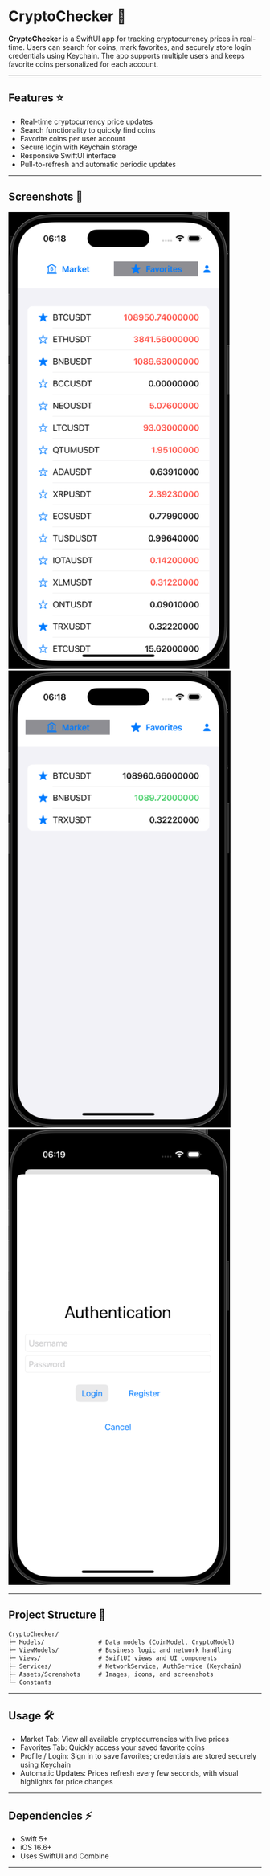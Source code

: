 # CryptoChecker 🚀

**CryptoChecker** is a SwiftUI app for tracking cryptocurrency prices in real-time. Users can search for coins, mark favorites, and securely store login credentials using Keychain. The app supports multiple users and keeps favorite coins personalized for each account.

---

## Features ⭐️

- Real-time cryptocurrency price updates
- Search functionality to quickly find coins
- Favorite coins per user account
- Secure login with Keychain storage
- Responsive SwiftUI interface
- Pull-to-refresh and automatic periodic updates

---

## Screenshots 📱
![Home](Assets/Screenshots/home.png)
![Favorites](Assets/Screenshots/favorites.png)
![Profile](Assets/Screenshots/profile.png)

---

## Project Structure 📂
```
CryptoChecker/
├─ Models/               # Data models (CoinModel, CryptoModel)
├─ ViewModels/           # Business logic and network handling
├─ Views/                # SwiftUI views and UI components
├─ Services/             # NetworkService, AuthService (Keychain)
├─ Assets/Screnshots     # Images, icons, and screenshots
└─ Constants
```

---

## Usage 🛠
- Market Tab: View all available cryptocurrencies with live prices
- Favorites Tab: Quickly access your saved favorite coins
- Profile / Login: Sign in to save favorites; credentials are stored securely using Keychain
- Automatic Updates: Prices refresh every few seconds, with visual highlights for price changes

---

## Dependencies ⚡️

- Swift 5+
- iOS 16.6+
- Uses SwiftUI and Combine

---
